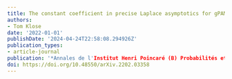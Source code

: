 ```yaml
---
title: The constant coefficient in precise Laplace asymptotics for gPAM
authors:
- Tom Klose
date: '2022-01-01'
publishDate: '2024-04-24T22:58:08.294926Z'
publication_types:
- article-journal
publication: '*Annales de l'Institut Henri Poincaré (B) Probabilités et Statistiques*, to appear'
doi: https://doi.org/10.48550/arXiv.2202.03358
---
```

